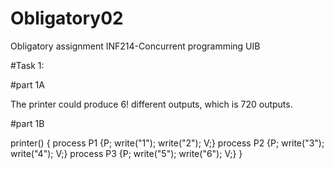 # Obligatory02
Obligatory assignment INF214-Concurrent programming UIB

#Task 1:

#part 1A

The printer could produce 6! different outputs, which is 720 outputs.

#part 1B

printer() {
  process P1 {P; write("1"); write("2"); V;}
  process P2 {P; write("3"); write("4"); V;}
  process P3 {P; write("5"); write("6"); V;}
}
